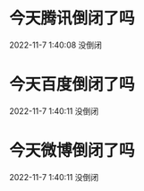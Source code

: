 # 今天腾讯倒闭了吗

2022-11-7 1:40:08 没倒闭

# 今天百度倒闭了吗

2022-11-7 1:40:11 没倒闭

# 今天微博倒闭了吗

2022-11-7 1:40:11 没倒闭

